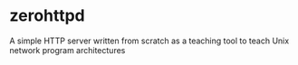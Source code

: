 # zerohttpd
A simple HTTP server written from scratch as a teaching tool to teach Unix network program architectures
